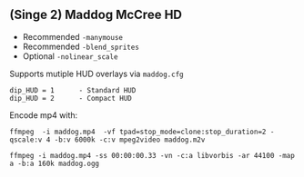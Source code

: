 ## (Singe 2) Maddog McCree  HD

* Recommended `-manymouse`
* Recommended `-blend_sprites`
* Optional `-nolinear_scale`

Supports mutiple HUD overlays via `maddog.cfg`

    dip_HUD = 1      - Standard HUD
    dip_HUD = 2      - Compact HUD


Encode mp4 with:


    ffmpeg  -i maddog.mp4  -vf tpad=stop_mode=clone:stop_duration=2 -qscale:v 4 -b:v 6000k -c:v mpeg2video maddog.m2v

    ffmpeg -i maddog.mp4 -ss 00:00:00.33 -vn -c:a libvorbis -ar 44100 -map a -b:a 160k maddog.ogg
